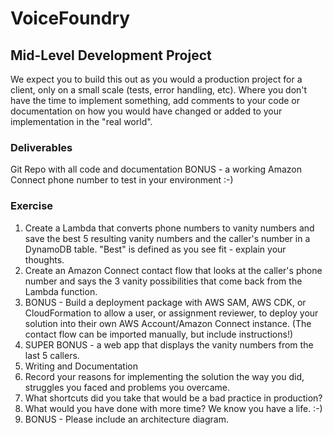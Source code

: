 # VoiceFoundry

## Mid-Level Development Project
We expect you to build this out as you would a production project for a client, only on a small scale (tests, error handling, etc). Where you don't have the time to implement something, add comments to your code or documentation on how you would have changed or added to your implementation in the "real world".
### Deliverables
Git Repo with all code and documentation
BONUS - a working Amazon Connect phone number to test in your environment :-)
### Exercise
1. Create a Lambda that converts phone numbers to vanity numbers and save the best 5 resulting vanity numbers and the caller's number in a DynamoDB table. "Best" is defined as you see fit - explain your thoughts.
2. Create an Amazon Connect contact flow that looks at the caller's phone number and says the 3 vanity possibilities that come back from the Lambda function.
3. BONUS - Build a deployment package with AWS SAM, AWS CDK, or CloudFormation to allow a user, or assignment reviewer, to deploy your solution into their own AWS Account/Amazon Connect instance. (The contact flow can be imported manually, but include instructions!)
4. SUPER BONUS - a web app that displays the vanity numbers from the last 5 callers.
5. Writing and Documentation
  1. Record your reasons for implementing the solution the way you did, struggles you faced and problems you overcame.
  2. What shortcuts did you take that would be a bad practice in production?
  3. What would you have done with more time? We know you have a life. :-)
  4. BONUS - Please include an architecture diagram.
